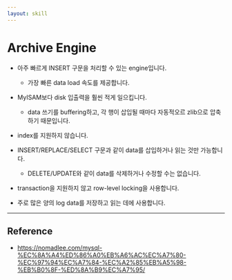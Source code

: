 ```yaml
---
layout: skill
---
```


# Archive Engine

- 아주 빠르게 INSERT 구문을 처리할 수 있는 engine입니다.
    - 가장 빠른 data load 속도를 제공합니다.

- MyISAM보다 disk 입출력을 훨씬 적게 일으킵니다.
    - data 쓰기를 buffering하고, 각 행이 삽입될 때마다 자동적오르 zlib으로 압축하기 때문입니다.

- index를 지원하지 않습니다.

- INSERT/REPLACE/SELECT 구문과 같이 data를 삽입하거나 읽는 것만 가능합니다.
    - DELETE/UPDATE와 같이 data를 삭제하거나 수정할 수는 없습니다.

- transaction을 지원하지 않고 row-level locking을 사용합니다.

- 주로 많은 양의 log data를 저장하고 읽는 데에 사용합니다.




---




## Reference

- <https://nomadlee.com/mysql-%EC%8A%A4%ED%86%A0%EB%A6%AC%EC%A7%80-%EC%97%94%EC%A7%84-%EC%A2%85%EB%A5%98-%EB%B0%8F-%ED%8A%B9%EC%A7%95/>